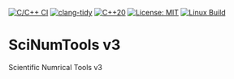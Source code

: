 [![C/C++ CI](https://github.com/vrtulka23/scinumtools3/actions/workflows/c-cpp.yml/badge.svg)](https://github.com/vrtulka23/scinumtools3/actions/workflows/c-cpp.yml)
[![clang-tidy](https://github.com/vrtulka23/scinumtools3/actions/workflows/clang-tidy.yml/badge.svg)](https://github.com/vrtulka23/scinumtools3/blob/main/.github/workflows/clang-tidy.yml)
[![C++20](https://img.shields.io/badge/C%2B%2B-20-blue.svg?logo=c%2B%2B&logoColor=white)]()
[![License: MIT](https://img.shields.io/badge/License-MIT-yellow.svg)](LICENSE)
[![Linux Build](https://img.shields.io/github/actions/workflow/status/vrtulka23/scinumtools3/c-cpp.yml?label=Linux%20build)](https://github.com/vrtulka23/scinumtools3/actions/workflows/build-linux.yml)

# SciNumTools v3

Scientific Numrical Tools v3